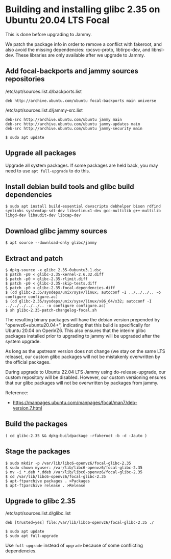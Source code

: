 # Building and installing glibc 2.35 on Ubuntu 20.04 LTS Focal

This is done before upgrading to Jammy.

We patch the package info in order to remove a conflict with fakeroot, and also avoid
the missing dependencies: rpcsvc-proto, libtirpc-dev, and libnsl-dev. These libraries
are only available after we upgrade to Jammy.

## Add focal-backports and jammy sources repositories

/etc/apt/sources.list.d/backports.list
```
deb http://archive.ubuntu.com/ubuntu focal-backports main universe
```

/etc/apt/sources.list.d/jammy-src.list
```
deb-src http://archive.ubuntu.com/ubuntu jammy main
deb-src http://archive.ubuntu.com/ubuntu jammy-updates main
deb-src http://archive.ubuntu.com/ubuntu jammy-security main
```

```console
$ sudo apt update
```

## Upgrade all packages

Upgrade all system packages. If some packages are held back, you may need to use
`apt full-upgrade` to do this.

## Install debian build tools and glibc build dependencies

```console
$ sudo apt install build-essential devscripts debhelper bison rdfind symlinks systemtap-sdt-dev libselinux1-dev gcc-multilib g++-multilib libgd-dev libaudit-dev libcap-dev
```

## Download glibc jammy sources

```console
$ apt source --download-only glibc/jammy
```

## Extract and patch

```
$ dpkg-source -x glibc_2.35-0ubuntu3.1.dsc
$ patch -p0 < glibc-2.35-kernel-2.6.32.diff
$ patch -p0 < glibc-2.35-rlimit.diff
$ patch -p0 < glibc-2.35-skip-tests.diff
$ patch -p0 < glibc-2.35-focal-dependencies.diff
$ (cd glibc-2.35/sysdeps/unix/sysv/linux; autoconf -I ../../../.. -o configure configure.ac)
$ (cd glibc-2.35/sysdeps/unix/sysv/linux/x86_64/x32; autoconf -I ../../../../../.. -o configure configure.ac)
$ sh glibc-2.35-patch-changelog-focal.sh
```

The resulting binary packages will have the debian version prepended by "openvz6+ubuntu20.04+",
indicating that this build is specifically for Ubuntu 20.04 on OpenVZ6. This also ensures
that the interim glibc packages installed prior to upgrading to jammy will be upgraded
after the system upgrade.

As long as the upstream version does not change (we stay on the same LTS release),
our custom glibc packages will not be mistakenly overwritten by the official packages.

During upgrade to Ubuntu 22.04 LTS Jammy using do-release-upgrade, our custom repository
will be disabled. However, our custom versioning ensures that our glibc packages will not
be overwritten by packages from jammy.

Reference:
- https://manpages.ubuntu.com/manpages/focal/man7/deb-version.7.html


## Build the packages

```console
( cd glibc-2.35 && dpkg-buildpackage -rfakeroot -b -d -Jauto )
```

## Stage the packages

```
$ sudo mkdir -p /var/lib/libc6-openvz6/focal-glibc-2.35
$ sudo chown myuser: /var/lib/libc6-openvz6/focal-glibc-2.35
$ mv -i *.deb *.ddeb /var/lib/libc6-openvz6/focal-glibc-2.35
$ cd /var/lib/libc6-openvz6/focal-glibc-2.35
$ apt-ftparchive packages . >Packages
$ apt-ftparchive release . >Release
```

## Upgrade to glibc 2.35

/etc/apt/sources.list.d/glibc.list
```
deb [trusted=yes] file:/var/lib/libc6-openvz6/focal-glibc-2.35 ./
```

```
$ sudo apt update
$ sudo apt full-upgrade
```

Use `full-upgrade` instead of `upgrade` because of some conflicting dependencies.

